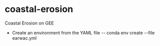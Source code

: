 # coastal-erosion
Coastal Erosion on GEE
- Create an environment from the YAML file
-- conda env create --file earwac.yml
